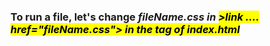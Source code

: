 <h3>To run a file, let's change <i>fileName.css<i> in <mark>&gtlink .... href="fileName.css"> in the <head><mark> tag of index.html